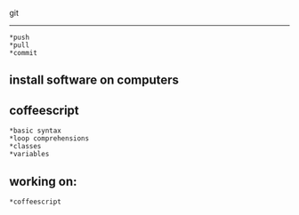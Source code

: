 git
___
	*push
	*pull
	*commit
install software on computers
-----------------------------
coffeescript
------------
	*basic syntax
	*loop comprehensions
	*classes
	*variables
working on:
-----------
	*coffeescript

